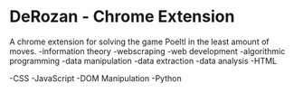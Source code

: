 # DeRozan - Chrome Extension
A chrome extension for solving the game Poeltl in the least amount of moves.
  -information theory
  -webscraping
  -web development
  -algorithmic programming
  -data manipulation
  -data extraction
  -data analysis
  -HTML 

  -CSS
  -JavaScript
  -DOM Manipulation
  -Python


